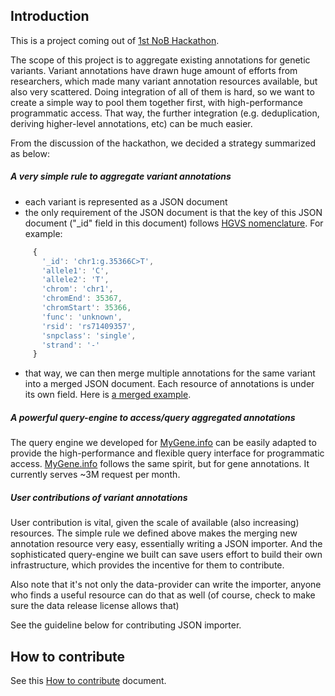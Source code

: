 Introduction
-------------

This is a project coming out of [1st NoB Hackathon](https://github.com/Network-of-BioThings/nob-hq/wiki/1st-Network-of-BioThings-Hackathon).

The scope of this project is to aggregate existing annotations for genetic variants. Variant annotations have drawn huge amount of efforts from researchers, which made many variant annotation resources available, but also very scattered. Doing integration of all of them is hard, so we want to create a simple way to pool them together first, with high-performance programmatic access. That way, the further integration (e.g. deduplication, deriving higher-level annotations, etc) can be much easier.

From the discussion of the hackathon, we decided a strategy summarized as below:

##### A very simple rule to aggregate variant annotations
  * each variant is represented as a JSON document
  * the only requirement of the JSON document is that the key of this JSON document ("_id" field in this document) follows [HGVS nomenclature](http://www.hgvs.org/mutnomen/recs-DNA.html). For example:

   ```javascript
        {
          '_id': 'chr1:g.35366C>T',
          'allele1': 'C',
          'allele2': 'T',
          'chrom': 'chr1',
          'chromEnd': 35367,
          'chromStart': 35366,
          'func': 'unknown',
          'rsid': 'rs71409357',
          'snpclass': 'single',
          'strand': '-'
        }
  ```
  * that way, we can then merge multiple annotations for the same variant into a merged JSON document. Each resource of annotations is under its own field. Here is [a merged example](https://gist.github.com/newgene/9251a2036918caea694c).


##### A powerful query-engine to access/query aggregated annotations

  The query engine we developed for [MyGene.info](http://mygene.info) can be easily adapted to provide the high-performance and flexible query interface for programmatic access. [MyGene.info](http://mygene.info) follows the same spirit, but for gene annotations. It currently serves ~3M request per month.

##### User contributions of variant annotations

  User contribution is vital, given the scale of available (also increasing) resources. The simple rule we defined above makes the merging new annotation resource very easy, essentially writing a JSON importer. And the sophisticated query-engine we built can save users effort to build their own infrastructure, which provides the incentive for them to contribute.

  Also note that it's not only the data-provider can write the importer, anyone who finds a useful resource can do that as well (of course, check to make sure the data release license allows that)

  See the guideline below for contributing JSON importer.

How to contribute
------------------

See this [How to contribute](CONTRIBUTE.md) document.
